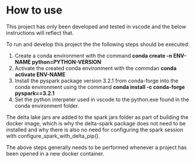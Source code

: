 # How to use
This project has only been developed and tested in vscode and the below instructions will reflect that.

To run and develop this project the the following steps should be executed:
1. Create a conda environment with the command <b>conda create -n ENV-NAME python=PYTHON-VERSION</b>
2. Activate the created conda environment with the commdan <b>conda activate ENV-NAME</b>
3. Install the pyspark package version 3.2.1 from conda-forge into the conda environment using the command <b>conda install -c conda-forge pyspark==3.2.1</b>
4. Set the python interpeter used in vscode to the python.exe found in the conda environment folder.

The delta lake jars are added to the spark jars folder as part of building the docker image, which is why the delta-spark package does not need to be installed and why there is also no need for configuring the spark session with configure_spark_with_delta_pip().

The above steps generally needs to be performed whenever a project has been opened in a new docker container.
